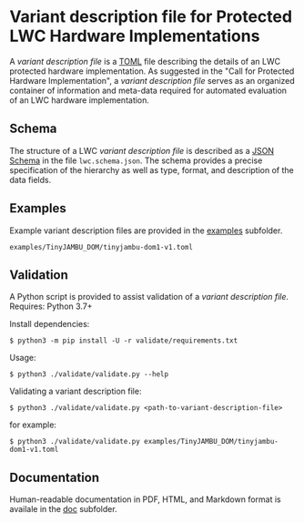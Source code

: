 # Variant description file for Protected LWC Hardware Implementations
A _variant description file_ is a [TOML](https://toml.io/en/) file describing the details of an LWC protected hardware implementation. As suggested in the "Call for Protected Hardware Implementation", a _variant description file_ serves as an organized container of information and meta-data required for automated evaluation of an LWC hardware implementation.

## Schema
The structure of a LWC _variant description file_ is described as a [JSON Schema](https://json-schema.org/draft/2020-12/json-schema-core.html) in the file `lwc.schema.json`. 
The schema provides a precise specification of the hierarchy as well as type, format, and description of the data fields. 

## Examples
Example variant description files are provided in the [examples](./examples) subfolder.

`examples/TinyJAMBU_DOM/tinyjambu-dom1-v1.toml`

## Validation
A Python script is provided to assist validation of a _variant description file_.
Requires: Python 3.7+

Install dependencies:
```
$ python3 -m pip install -U -r validate/requirements.txt
```

Usage:
```
$ python3 ./validate/validate.py --help 
```

Validating a variant description file:
```
$ python3 ./validate/validate.py <path-to-variant-description-file>
```

for example:
```
$ python3 ./validate/validate.py examples/TinyJAMBU_DOM/tinyjambu-dom1-v1.toml
```

## Documentation
Human-readable documentation in PDF, HTML, and Markdown format is availale in the [doc](./doc) subfolder.